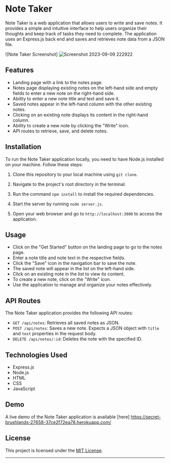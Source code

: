 # Note Taker

Note Taker is a web application that allows users to write and save notes. It provides a simple and intuitive interface to help users organize their thoughts and keep track of tasks they need to complete. The application uses an Express.js back end and saves and retrieves note data from a JSON file.

![Note Taker Screenshot]
![Screenshot 2023-09-09 222922](https://github.com/kevhuff/mod11chall/assets/3771399/9b115035-0225-43da-ae02-de050c24289a)


## Features

- Landing page with a link to the notes page.
- Notes page displaying existing notes on the left-hand side and empty fields to enter a new note on the right-hand side.
- Ability to enter a new note title and text and save it.
- Saved notes appear in the left-hand column with the other existing notes.
- Clicking on an existing note displays its content in the right-hand column.
- Ability to create a new note by clicking the "Write" icon.
- API routes to retrieve, save, and delete notes.

## Installation

To run the Note Taker application locally, you need to have Node.js installed on your machine. Follow these steps:

1. Clone this repository to your local machine using `git clone`.

2. Navigate to the project's root directory in the terminal.

3. Run the command `npm install` to install the required dependencies.

4. Start the server by running `node server.js`.

5. Open your web browser and go to `http://localhost:3000` to access the application.

## Usage

- Click on the "Get Started" button on the landing page to go to the notes page.
- Enter a note title and note text in the respective fields.
- Click the "Save" icon in the navigation bar to save the note.
- The saved note will appear in the list on the left-hand side.
- Click on an existing note in the list to view its content.
- To create a new note, click on the "Write" icon.
- Use the application to manage and organize your notes effectively.

## API Routes

The Note Taker application provides the following API routes:

- `GET /api/notes`: Retrieves all saved notes as JSON.
- `POST /api/notes`: Saves a new note. Expects a JSON object with `title` and `text` properties in the request body.
- `DELETE /api/notes/:id`: Deletes the note with the specified ID.

## Technologies Used

- Express.js
- Node.js
- HTML
- CSS
- JavaScript

## Demo

A live demo of the Note Taker application is available [here]
https://secret-brushlands-27658-37ce2f72ea78.herokuapp.com/
## License

This project is licensed under the [MIT License](LICENSE).



---
